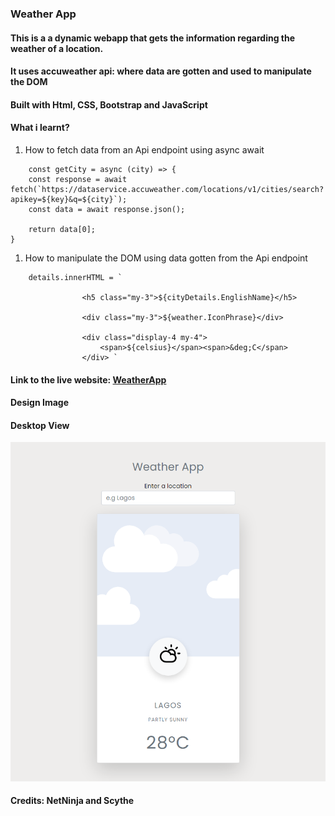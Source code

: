 ### Weather App

#### This is a a dynamic webapp that gets the information regarding the weather of a location.

#### It uses accuweather api: where data are gotten and used to manipulate the DOM 

#### Built with Html, CSS, Bootstrap and JavaScript

#### What i learnt?
1. How to fetch data from an Api endpoint using async await
```JS
	const getCity = async (city) => {
	const response = await fetch(`https://dataservice.accuweather.com/locations/v1/cities/search?apikey=${key}&q=${city}`);
	const data = await response.json();

	return data[0];
}
```
1. How to manipulate the DOM using data gotten from the Api endpoint
```JS
	details.innerHTML = `

				<h5 class="my-3">${cityDetails.EnglishName}</h5>

				<div class="my-3">${weather.IconPhrase}</div>

				<div class="display-4 my-4">
					<span>${celsius}</span><span>&deg;C</span>
				</div> `
```
#### Link to the live website: [WeatherApp](https://devweatherappjs.netlify.app/ "WeatherApp live site")

#### Design Image
#### Desktop View
![WeatherAppSS](image/weatherAppSS.png "Desktop View")

#### Credits: NetNinja and Scythe